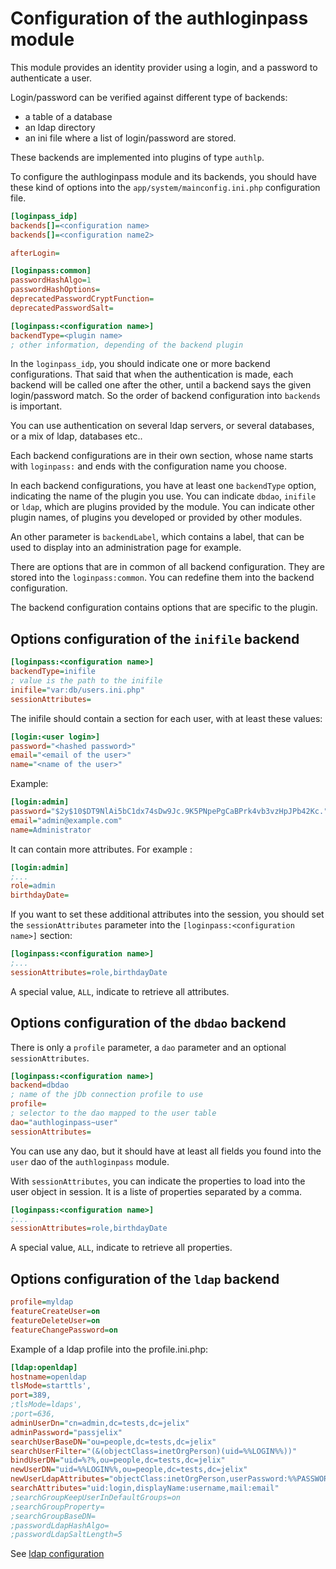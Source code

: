 
Configuration of the authloginpass module
=========================================

This module provides an identity provider using a login, and a password to
authenticate a user.

Login/password can be verified against different type of backends:

* a table of a database
* an ldap directory
* an ini file where a list of login/password are stored. 

These backends are implemented into plugins of type `authlp`.

To configure the authloginpass module and its backends, you should have
these kind of options into the `app/system/mainconfig.ini.php` configuration file.


```ini
[loginpass_idp]
backends[]=<configuration name>
backends[]=<configuration name2>

afterLogin=

[loginpass:common]
passwordHashAlgo=1
passwordHashOptions=
deprecatedPasswordCryptFunction=
deprecatedPasswordSalt=

[loginpass:<configuration name>]
backendType=<plugin name>
; other information, depending of the backend plugin

```

In the `loginpass_idp`, you should indicate one or more backend configurations.
That said that when the authentication is made, each backend will be called
one after the other, until a backend says the given login/password match.
So the order of backend configuration into `backends` is important. 

You can use authentication on several ldap servers, or several databases, or
a mix of ldap, databases etc..
 
Each backend configurations are in their own section, whose name starts with
`loginpass:` and ends with the configuration name you choose.

In each backend configurations, you have at least one `backendType` option,
indicating the name of the plugin you use. You can indicate `dbdao`, `inifile`
or `ldap`, which are plugins provided by the module. You can indicate other
plugin names, of plugins you developed or provided by other modules.

An other parameter is `backendLabel`, which contains a label, that can be used
to display into an administration page for example.

There are options that are in common of all backend configuration. They are
stored into the `loginpass:common`. You can redefine them into the backend 
configuration.

The backend configuration contains options that are specific to the plugin.

 
Options configuration of the `inifile` backend
-----------------------------------------------


```ini
[loginpass:<configuration name>]
backendType=inifile
; value is the path to the inifile
inifile="var:db/users.ini.php"
sessionAttributes=
```

The inifile should contain a section for each user, with at least these values:

```ini
[login:<user login>]
password="<hashed password>"
email="<email of the user>"
name="<name of the user>"
```

Example:

```ini
[login:admin]
password="$2y$10$DT9NlAi5bC1dx74sDw9Jc.9K5PNpePgCaBPrk4vb3vzHpJPb42Kc."
email="admin@example.com"
name=Administrator
```

It can contain more attributes. For example : 

```ini
[login:admin]
;...
role=admin
birthdayDate=
```

If you want to set these additional attributes into the session, you should set
the `sessionAttributes` parameter into the `[loginpass:<configuration name>]` section:


```ini
[loginpass:<configuration name>]
;...
sessionAttributes=role,birthdayDate
```

A special value, `ALL`, indicate to retrieve all attributes.


Options configuration of the `dbdao` backend
---------------------------------------------

There is only a `profile` parameter, a `dao` parameter and an optional `sessionAttributes`.


```ini
[loginpass:<configuration name>]
backend=dbdao
; name of the jDb connection profile to use
profile=
; selector to the dao mapped to the user table
dao="authloginpass~user"
sessionAttributes=
```

You can use any dao, but it should have at least all fields you found into the
`user` dao of the `authloginpass` module.

With `sessionAttributes`, you can indicate the properties to load into the
user object in session. It is a liste of properties separated by a comma.


```ini
[loginpass:<configuration name>]
;...
sessionAttributes=role,birthdayDate
```

A special value, `ALL`, indicate to retrieve all properties.



Options configuration of the `ldap` backend
--------------------------------------------

```ini
profile=myldap
featureCreateUser=on
featureDeleteUser=on
featureChangePassword=on
```

Example of a ldap profile into the profile.ini.php:

```ini
[ldap:openldap]
hostname=openldap
tlsMode=starttls',
port=389,
;tlsMode=ldaps',
;port=636,
adminUserDn="cn=admin,dc=tests,dc=jelix"
adminPassword="passjelix"
searchUserBaseDN="ou=people,dc=tests,dc=jelix"
searchUserFilter="(&(objectClass=inetOrgPerson)(uid=%%LOGIN%%))"
bindUserDN="uid=%?%,ou=people,dc=tests,dc=jelix"
newUserDN="uid=%%LOGIN%%,ou=people,dc=tests,dc=jelix"
newUserLdapAttributes="objectClass:inetOrgPerson,userPassword:%%PASSWORD%%,cn:%%USERNAME%%,sn:%%USERNAME%%"
searchAttributes="uid:login,displayName:username,mail:email"
;searchGroupKeepUserInDefaultGroups=on
;searchGroupProperty=
;searchGroupBaseDN=
;passwordLdapHashAlgo=
;passwordLdapSaltLength=5
```

See [ldap configuration](ldap.md)

